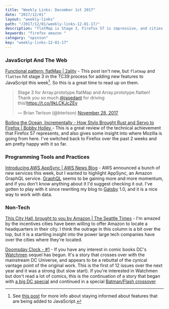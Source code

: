 ```yaml
---
title: "Weekly Links: December 1st 2017"
date: "2017/12/01"
layout: "weekly-links"
path: "/2017/12/01/weekly-links-12-01-17/"
description: "flatMap is Stage 3, Firefox 57 is impressive, and cities will do a lot for Amazon"
keywords: "firefox amazon "
category: "opinion"
key: "weekly-links-12-01-17"
---
```


### JavaScript And The Web

[Functional pattern: flatMap | 2ality](http://2ality.com/2017/04/flatmap.html) - This post isn't new, but `flatmap` and `flatten` hit stage 3 in the TC39 process for adding new features to JavaScript this week[^1].  So this is a great time to read up on them.

<blockquote class="twitter-tweet" data-lang="en"><p lang="en" dir="ltr">Stage 3 for Array.prototype.flatMap and Array.prototype.flatten! Thank you so much <a href="https://twitter.com/jspedant?ref_src=twsrc%5Etfw">@jspedant</a> for driving this!<a href="https://t.co/9kLCKJcZEv">https://t.co/9kLCKJcZEv</a></p>&mdash; Brian Terlson (@bterlson) <a href="https://twitter.com/bterlson/status/935582351999901696?ref_src=twsrc%5Etfw">November 28, 2017</a></blockquote>

[Boiling the Ocean, Incrementally - How Stylo Brought Rust and Servo to Firefox | Bobby Holley ](http://bholley.net/blog/2017/stylo.html) - This is a great review of the technical achievement that Firefox 57 represents, and also gives some insight into where Mozilla is going from here. I've switched back to Firefox over the past 2 weeks and am pretty happy with it so far.

### Programming Tools and Practices

[Introducing AWS AppSync | AWS News Blog](https://aws.amazon.com/blogs/aws/introducing-amazon-appsync/) - AWS announced a bunch of new services this week, but I wanted to highlight AppSync, an Amazon GraphQL service.  [GraphQL](http://graphql.org/) seems to be gaining more and more momentum, and if you don't know anything about it I'd suggest checking it out.  I've gotten to play with it since rewriting my blog to [Gatsby](https://www.gatsbyjs.org/) 1.0, and it is a nice way to work with data.


### Non-Tech

[This City Hall, brought to you by Amazon | The Seattle Times](https://www.seattletimes.com/business/amazon/this-city-hall-brought-to-you-by-amazon/) - I'm amazed by the incentives cities have been willing to offer Amazon to locate a headquarters in their city.  I think the outrage in this column is a bit over the top, but it is a startling insight into the power large tech companies have over the cities where they're located.

[Doomsday Clock - #1](http://amzn.to/2i78Knm) - If you have any interest in comic books DC's [Watchmen](http://amzn.to/2i78Knm) sequel has begun.  It's a story that crosses over with the mainstream DC Universe, and appears to be a rebuttal of the cynical vantage point of the original work.  This is the first of 12 issues over the next year and it was a strong (but slow start).  If you're interested in Watchmen but don't read a lot of comics, this is the continuation of a story that began with [a big DC special](http://amzn.to/2jD0Y5c) and continued in a special [Batman/Flash crossover](http://amzn.to/2i5zSDn)


[^1]: See <a href="https://benmccormick.org/2017/07/10/how-to-follow-the-javascript-roadmap/">this post</a> for more info about staying informed about features that are being added to JavaScript.
